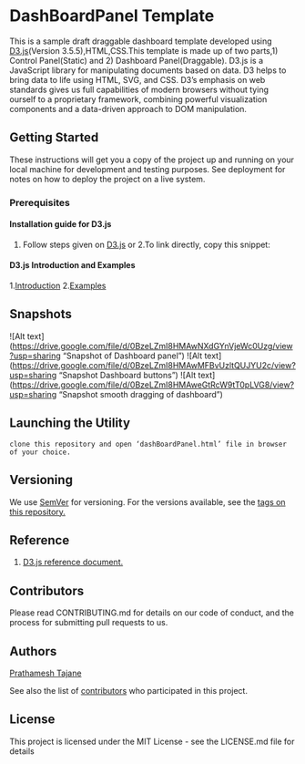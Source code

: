 # DashBoardPanel Template
 
This is a sample draft draggable dashboard template developed using [D3.js](https://d3js.org/)(Version 3.5.5),HTML,CSS.This template is made up of two parts,1) Control Panel(Static) and 2) Dashboard Panel(Draggable).
D3.js is a JavaScript library for manipulating documents based on data. D3 helps to bring data to life using HTML, SVG, and CSS. D3’s emphasis on web standards gives us full capabilities of modern browsers without tying ourself to a proprietary framework, combining powerful visualization components and a data-driven approach to DOM manipulation.

## Getting Started

These instructions will get you a copy of the project up and running on your local machine for development and testing purposes. See deployment for notes on how to deploy the project on a live system.

### Prerequisites

#### Installation guide for D3.js
1. Follow steps given on [D3.js](https://d3js.org/)
or
2.To link directly, copy this snippet:
<script src="//cdnjs.cloudflare.com/ajax/libs/d3/3.5.5/d3.min.js"></script>


#### D3.js Introduction and Examples
1.[Introduction](https://d3js.org/#introduction)
2.[Examples](https://github.com/d3/d3/wiki/Tutorials)

## Snapshots
![Alt text](https://drive.google.com/file/d/0BzeLZmI8HMAwNXdGYnVjeWc0Uzg/view?usp=sharing “Snapshot of Dashboard panel”)
![Alt text](https://drive.google.com/file/d/0BzeLZmI8HMAwMFBvUzltQUJYU2c/view?usp=sharing “Snapshot Dashboard buttons”)
![Alt text](https://drive.google.com/file/d/0BzeLZmI8HMAweGtRcW9tT0pLVG8/view?usp=sharing “Snapshot smooth dragging of dashboard”)

## Launching the Utility
```
clone this repository and open ‘dashBoardPanel.html’ file in browser of your choice.
```

## Versioning
We use [SemVer](https://semver.org/) for versioning. For the versions available, see the [tags on this repository.](https://github.com/prathameshtajane/DashBoardPanel/releases)


## Reference
1. [D3.js reference document.](https://github.com/d3/d3/wiki)

## Contributors
Please read CONTRIBUTING.md for details on our code of conduct, and the process for submitting pull requests to us.

## Authors
<a href=“linkedin.com/in/prathamesh-tajane”>Prathamesh Tajane </a>

See also the list of [contributors](https://github.com/prathameshtajane/DashBoardPanel/graphs/contributors) who participated in this project.

## License
This project is licensed under the MIT License - see the LICENSE.md file for details
